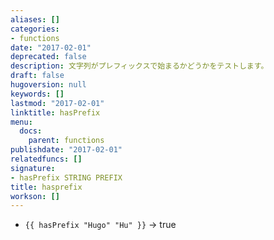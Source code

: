 ```yaml
---
aliases: []
categories:
- functions
date: "2017-02-01"
deprecated: false
description: 文字列がプレフィックスで始まるかどうかをテストします。
draft: false
hugoversion: null
keywords: []
lastmod: "2017-02-01"
linktitle: hasPrefix
menu:
  docs:
    parent: functions
publishdate: "2017-02-01"
relatedfuncs: []
signature:
- hasPrefix STRING PREFIX
title: hasprefix
workson: []
---
```


* `{{ hasPrefix "Hugo" "Hu" }}` → true
